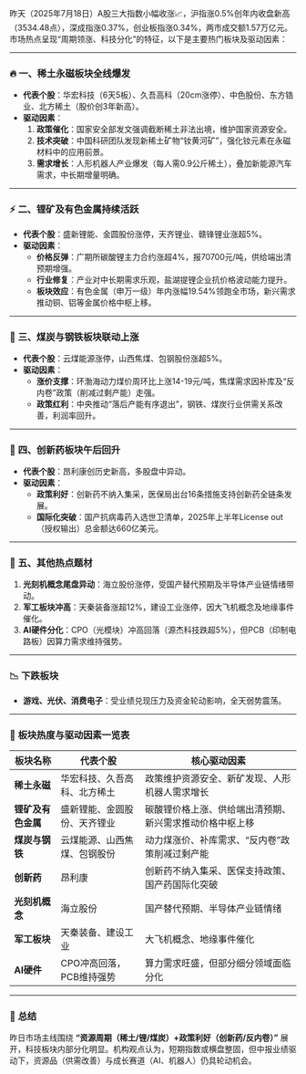  昨天（2025年7月18日）A股三大指数小幅收涨📈，沪指涨0.5%创年内收盘新高（3534.48点），深成指涨0.37%，创业板指涨0.34%，两市成交额1.57万亿元。市场热点呈现“周期领涨、科技分化”的特征，以下是主要热门板块及驱动因素：

---

### 🔥 **一、稀土永磁板块全线爆发**  
- **代表个股**：华宏科技（6天5板）、久吾高科（20cm涨停）、中色股份、东方锆业、北方稀土（股价创3年新高）。  
- **驱动因素**：  
  1. **政策催化**：国家安全部发文强调截断稀土非法出境，维护国家资源安全。  
  2. **技术突破**：中国科研团队发现新稀土矿物“钕黄河矿”，强化钕元素在永磁材料中的应用前景。  
  3. **需求增长**：人形机器人产业爆发（每人需0.9公斤稀土），叠加新能源汽车需求，中长期增量明确。  

---

### ⚡ **二、锂矿及有色金属持续活跃**  
- **代表个股**：盛新锂能、金圆股份涨停，天齐锂业、赣锋锂业涨超5%。  
- **驱动因素**：  
  - **价格反弹**：广期所碳酸锂主力合约涨超4%，报70700元/吨，供给端出清预期增强。  
  - **行业修复**：产业对中长期需求乐观，盐湖提锂企业抗价格波动能力提升。  
  - **板块效应**：有色金属（申万一级）年内涨幅19.54%领跑全市场，新兴需求推动铜、铝等金属价格中枢上移。  

---

### 🚂 **三、煤炭与钢铁板块联动上涨**  
- **代表个股**：云煤能源涨停，山西焦煤、包钢股份涨超5%。  
- **驱动因素**：  
  - **涨价支撑**：环渤海动力煤价周环比上涨14-19元/吨，焦煤需求因补库及“反内卷”政策（削减过剩产能）走强。  
  - **政策红利**：中央推动“落后产能有序退出”，钢铁、煤炭行业供需关系改善，利润率回升。  

---

### 💊 **四、创新药板块午后回升**  
- **代表个股**：昂利康创历史新高，多股盘中异动。  
- **驱动因素**：  
  - **政策利好**：创新药不纳入集采，医保局出台16条措施支持创新药全链条发展。  
  - **国际化突破**：国产抗病毒药入选世卫清单，2025年上半年License out（授权输出）总金额达660亿美元。  

---

### 🤖 **五、其他热点题材**  
1. **光刻机概念尾盘异动**：海立股份涨停，受国产替代预期及半导体产业链情绪带动。  
2. **军工板块冲高**：天秦装备涨超12%，建设工业涨停，因大飞机概念及地缘事件催化。  
3. **AI硬件分化**：CPO（光模块）冲高回落（源杰科技跌超5%），但PCB（印制电路板）因算力需求维持强势。  

---

### 📉 **下跌板块**  
- **游戏、光伏、消费电子**：受业绩兑现压力及资金轮动影响，全天弱势震荡。  

---

### 💎 **板块热度与驱动因素一览表**
| **板块名称**       | **代表个股**                          | **核心驱动因素**                                                                 |
|---------------------|---------------------------------------|----------------------------------------------------------------------------------|
| **稀土永磁**       | 华宏科技、久吾高科、北方稀土          | 政策维护资源安全、新矿发现、人形机器人需求增长                                  |
| **锂矿及有色金属** | 盛新锂能、金圆股份、天齐锂业          | 碳酸锂价格上涨、供给端出清预期、新兴需求推动价格中枢上移                        |
| **煤炭与钢铁**     | 云煤能源、山西焦煤、包钢股份          | 动力煤涨价、补库需求、“反内卷”政策削减过剩产能                                  |
| **创新药**         | 昂利康                               | 创新药不纳入集采、医保支持政策、国产药国际化突破                                |
| **光刻机概念**     | 海立股份                             | 国产替代预期、半导体产业链情绪                                                  |
| **军工板块**       | 天秦装备、建设工业                    | 大飞机概念、地缘事件催化                                                        |
| **AI硬件**         | CPO冲高回落，PCB维持强势              | 算力需求旺盛，但部分细分领域面临分化                                            |

---

### 💎 **总结**  
昨日市场主线围绕 **“资源周期（稀土/锂/煤炭）+政策利好（创新药/反内卷）”** 展开，科技板块内部分化明显。机构观点认为，短期指数或横盘整固，但中报业绩驱动下，资源品（供需改善）与成长赛道（AI、机器人）仍具轮动机会。